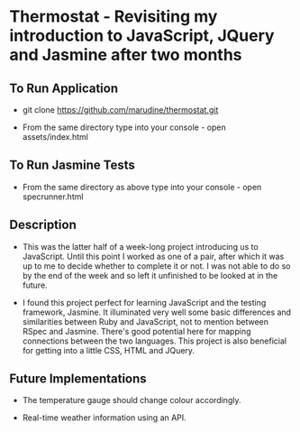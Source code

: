 
# Thermostat - Revisiting my introduction to JavaScript, JQuery and Jasmine after two months

## To Run Application

- git clone https://github.com/marudine/thermostat.git

- From the same directory type into your console - open assets/index.html

## To Run Jasmine Tests

- From the same directory as above type into your console - open specrunner.html


## Description

- This was the latter half of a week-long project introducing us to JavaScript. Until this point I worked as one of a pair, after which it was up to me to decide whether to complete it or not. I was not able to do so by the end of the week and so left it unfinished to be looked at in the future.

- I found this project perfect for learning JavaScript and the testing framework, Jasmine. It illuminated very well some basic differences and similarities between Ruby and JavaScript, not to mention between RSpec and Jasmine. There's good potential here for mapping connections between the two languages. This project is also beneficial for getting into a little CSS, HTML and JQuery.


## Future Implementations

- The temperature gauge should change colour accordingly.

- Real-time weather information using an API.
